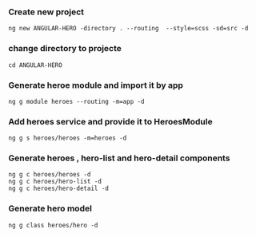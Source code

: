 ### Create new project
```
ng new ANGULAR-HERO -directory . --routing  --style=scss -sd=src -d
```
### change directory to projecte
```
cd ANGULAR-HERO
```
### Generate heroe module and import it by app
```
ng g module heroes --routing -m=app -d
```
### Add heroes service and provide it to HeroesModule
```
ng g s heroes/heroes -m=heroes -d
```
### Generate heroes , hero-list and hero-detail components
```
ng g c heroes/heroes -d
ng g c heroes/hero-list -d
ng g c heroes/hero-detail -d
```
### Generate hero model
```
ng g class heroes/hero -d
```